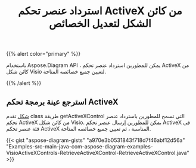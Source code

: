 ﻿---
title: استرداد عنصر تحكم ActiveX من كائن الشكل لتعديل الخصائص
type: docs
weight: 20
url: /ar/java/retrieve-an-activex-control-from-a-shape-object-to-modify-properties/
---
{{% alert color="primary" %}} 

باستخدام Aspose.Diagram API ، يمكن للمطورين استرداد عنصر تحكم ActiveX من كائن شكل Visio لتعيين جميع خصائصه المتاحة.

{{% /alert %}} 
## **استرجع عينة برمجة تحكم ActiveX**
[شكل](https://reference.aspose.com/diagram/java/com.aspose.diagram/shape) تقدم class طريقة getActiveXControl التي تسمح للمطورين باسترداد عنصر تحكم ActiveX من كائن شكل Visio. يمكن للمطورين إرسال عنصر تحكم ActiveX في فئة عنصر تحكم ActiveX المناسبة ، ثم تعيين جميع خصائصه المتاحة.

{{< gist "aspose-diagram-gists" "a970e3b0531843f718d7f46abf12d56a" "Examples-src-main-java-com-aspose-diagram-examples-VisioActiveXControls-RetrieveActiveXControl-RetrieveActiveXControl.java" >}}
